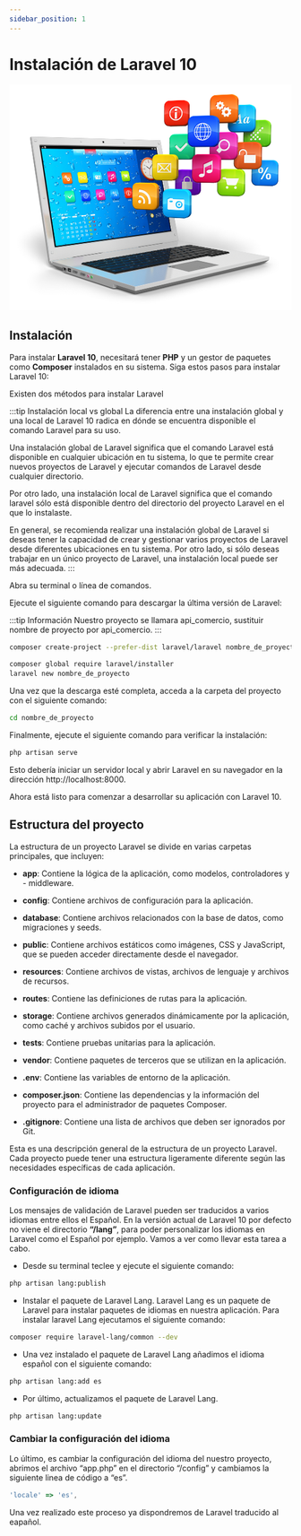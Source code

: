 ```yaml
---
sidebar_position: 1
---
```


# Instalación de Laravel 10
![Seeder](/assets/images/install.jpg)

## Instalación
Para instalar **Laravel 10**, necesitará tener **PHP** y un gestor de paquetes como **Composer** instalados en su sistema. Siga estos pasos para instalar Laravel 10:

Existen dos métodos para instalar Laravel

:::tip Instalación local vs global
La diferencia entre una instalación global y una local de Laravel 10 radica en dónde se encuentra disponible el comando Laravel para su uso.

Una instalación global de Laravel significa que el comando Laravel está disponible en cualquier ubicación en tu sistema, lo que te permite crear nuevos proyectos de Laravel y ejecutar comandos de Laravel desde cualquier directorio.

Por otro lado, una instalación local de Laravel significa que el comando laravel sólo está disponible dentro del directorio del proyecto Laravel en el que lo instalaste.

En general, se recomienda realizar una instalación global de Laravel si deseas tener la capacidad de crear y gestionar varios proyectos de Laravel desde diferentes ubicaciones en tu sistema. Por otro lado, si sólo deseas trabajar en un único proyecto de Laravel, una instalación local puede ser más adecuada.
:::

Abra su terminal o línea de comandos.

Ejecute el siguiente comando para descargar la última versión de Laravel:

:::tip Información
Nuestro proyecto se llamara api_comercio, sustituir nombre de proyecto por api_comercio.
:::
```bash title="Instalación local"
composer create-project --prefer-dist laravel/laravel nombre_de_proyecto "10.*"
```
```bash title="Instalación global"
composer global require laravel/installer
laravel new nombre_de_proyecto
```

Una vez que la descarga esté completa, acceda a la carpeta del proyecto con el siguiente comando:

```bash
cd nombre_de_proyecto
```
Finalmente, ejecute el siguiente comando para verificar la instalación:
```bash
php artisan serve
```
Esto debería iniciar un servidor local y abrir Laravel en su navegador en la dirección http://localhost:8000.

Ahora está listo para comenzar a desarrollar su aplicación con Laravel 10.

## Estructura del proyecto

La estructura de un proyecto Laravel se divide en varias carpetas principales, que incluyen:

- **app**: Contiene la lógica de la aplicación, como modelos, controladores y - middleware.

- **config**: Contiene archivos de configuración para la aplicación.

- **database**: Contiene archivos relacionados con la base de datos, como migraciones y seeds.

- **public**: Contiene archivos estáticos como imágenes, CSS y JavaScript, que se pueden acceder directamente desde el navegador.

- **resources**: Contiene archivos de vistas, archivos de lenguaje y archivos de recursos.

- **routes**: Contiene las definiciones de rutas para la aplicación.

- **storage**: Contiene archivos generados dinámicamente por la aplicación, como caché y archivos subidos por el usuario.

- **tests**: Contiene pruebas unitarias para la aplicación.

- **vendor**: Contiene paquetes de terceros que se utilizan en la aplicación.

- **.env**: Contiene las variables de entorno de la aplicación.

- **composer.json**: Contiene las dependencias y la información del proyecto para el administrador de paquetes Composer.

- **.gitignore**: Contiene una lista de archivos que deben ser ignorados por Git.

Esta es una descripción general de la estructura de un proyecto Laravel. Cada proyecto puede tener una estructura ligeramente diferente según las necesidades específicas de cada aplicación.

### Configuración de idioma

Los mensajes de validación de Laravel pueden ser traducidos a varios idiomas entre ellos el Español.  En la versión actual de Laravel 10 por defecto no viene el directorio **“/lang”**, para poder personalizar los idiomas en Laravel como el Español por ejemplo. Vamos a ver como llevar esta tarea a cabo. 

- Desde su terminal teclee y ejecute el siguiente comando:

```bash
php artisan lang:publish
```

- Instalar el paquete de Laravel Lang.
Laravel Lang es un paquete de Laravel para instalar paquetes de idiomas en nuestra aplicación. Para instalar laravel Lang ejecutamos el siguiente comando:

```bash
composer require laravel-lang/common --dev
```

- Una vez instalado el paquete de Laravel Lang añadimos el idioma español con el siguiente comando:

```bash
php artisan lang:add es
```

- Por último, actualizamos el paquete de Laravel Lang.

```bash
php artisan lang:update
```

### Cambiar la configuración del idioma

Lo último, es cambiar la configuración del idioma del nuestro proyecto, abrimos el archivo “app.php” en el directorio “/config” y cambiamos la siguiente linea de código a “es”.

```js
'locale' => 'es',
```

Una vez realizado este proceso ya dispondremos de Laravel traducido al eapañol.